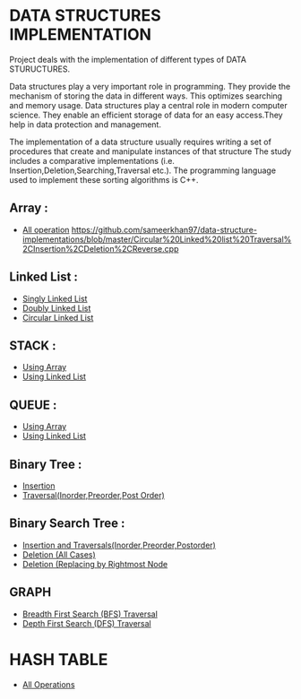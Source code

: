 # DATA STRUCTURES IMPLEMENTATION

Project deals with the implementation of different types of DATA STURUCTURES.

Data structures play a very important role in programming. They provide the mechanism of storing the data in different ways. This optimizes searching and memory usage. Data structures play a central role in modern computer science. They enable an efficient storage of data for an easy access.They help in data protection and management.

The implementation of a data structure usually requires writing a set of procedures that create and manipulate instances of that structure
The study includes a comparative implementations (i.e. Insertion,Deletion,Searching,Traversal etc.).
The programming language used to implement these sorting algorithms is C++. 
 
## Array : 
* [All operation](https://github.com/sameerkhan97/DATA-STRUCTURES-IMPLEMENTATIONS/blob/master/Array%20All%20Operations.cpp)
https://github.com/sameerkhan97/data-structure-implementations/blob/master/Circular%20Linked%20list%20Traversal%2CInsertion%2CDeletion%2CReverse.cpp
## Linked List :
* [Singly Linked List](https://github.com/sameerkhan97/data-structure-implementations/blob/master/Singly%20Linked%20list%20Traversal%2CInsertion%2CDeletion%2CReverse.cpp)
* [Doubly Linked List](https://github.com/sameerkhan97/data-structure-implementations/blob/master/Doubly%20Linked%20list%20Traversal%2CInsertion%2CDeletion%2CReverse.cpp)
* [Circular Linked List](https://github.com/sameerkhan97/data-structure-implementations/blob/master/Circular%20Linked%20list%20Traversal%2CInsertion%2CDeletion%2CReverse.cpp)

## STACK : 
* [Using Array](https://github.com/sameerkhan97/data-structure-implementations/blob/master/Stack%20using%20Arrary.cpp)
* [Using Linked List](https://github.com/sameerkhan97/data-structure-implementations/blob/master/Stack%20using%20Linked%20List.cpp)

## QUEUE :
* [Using Array](https://github.com/sameerkhan97/data-structure-implementations/blob/master/Queue%20Using%20Array.cpp)
* [Using Linked List](https://github.com/sameerkhan97/data-structure-implementations/blob/master/Queue%20Using%20LL.cpp)

## Binary Tree :
* [Insertion](https://github.com/sameerkhan97/data-structure-implementations/blob/master/Binary%20Tree%20Insertion.cpp)
* [Traversal(Inorder,Preorder,Post Order)](https://github.com/sameerkhan97/data-structure-implementations/blob/master/Binary%20Tree%20Insertion%2CInorder%2CPreorde%2CPostorder%20Traversal.cpp)

## Binary Search Tree :
* [Insertion and Traversals(Inorder,Preorder,Postorder)](https://github.com/sameerkhan97/data-structure-implementations/blob/master/Binary%20Search%20Tree%20Insertion%2CAll%20Order%20Traversal.cpp)
* [Deletion (All Cases)](https://github.com/sameerkhan97/data-structure-implementations/blob/master/Binary%20Search%20Tree%20deletion(all%20cases).cpp)
* [Deletion (Replacing by Rightmost Node](https://github.com/sameerkhan97/data-structure-implementations/blob/master/Binary%20Search%20Tree%20Deletion(replacing%20by%20rightmost%20node).cpp)

## GRAPH
* [Breadth First Search (BFS) Traversal](https://github.com/sameerkhan97/data-structure-implementations/blob/master/GRAPH%20---BFS%20using%20adjency%20matrix.cpp)
* [Depth First Search (DFS) Traversal](https://github.com/sameerkhan97/data-structure-implementations/blob/master/GRAPH%20---DFS%20using%20adjency%20matrix.cpp)

# HASH TABLE
* [All Operations](https://github.com/sameerkhan97/data-structure-implementations/blob/master/Insert%2CDelete%2CSearch%20%20in%20HASH%20TABLE.cpp)
